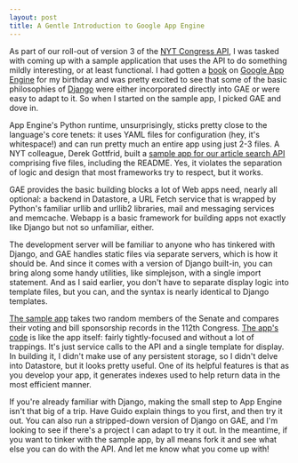 ```yaml
---
layout: post
title: A Gentle Introduction to Google App Engine
---
```


As part of our roll-out of version 3 of the [NYT Congress API](http://developer.nytimes.com/docs/congress_api), I was tasked with coming up with a sample application that uses the API to do something mildly interesting, or at least functional. I had gotten a [book](http://oreilly.com/catalog/9780596522735) on [Google App Engine](http://code.google.com/appengine/) for my birthday and was pretty excited to see that some of the basic philosophies of [Django](http://www.djangoproject.com/) were either incorporated directly into GAE or were easy to adapt to it. So when I started on the sample app, I picked GAE and dove in.

App Engine's Python runtime, unsurprisingly, sticks pretty close to the language's core tenets: it uses YAML files for configuration (hey, it's whitespace!) and can run pretty much an entire app using just 2-3 files. A NYT colleague, Derek Gottfrid, built a [sample app for our article search API](https://github.com/derekg/nyt-trender) comprising five files, including the README. Yes, it violates the separation of logic and design that most frameworks try to respect, but it works.

GAE provides the basic building blocks a lot of Web apps need, nearly all optional: a backend in Datastore, a URL Fetch service that is wrapped by Python's familiar urllib and urllib2 libraries, mail and messaging services and memcache. Webapp is a basic framework for building apps not exactly like Django but not so unfamiliar, either.

The development server will be familiar to anyone who has tinkered with Django, and GAE handles static files via separate servers, which is how it should be. And since it comes with a version of Django built-in, you can bring along some handy utilities, like simplejson, with a single import statement. And as I said earlier, you don't have to separate display logic into template files, but you can, and the syntax is nearly identical to Django templates.

[The sample app](http://nytcongress.appspot.com/) takes two random members of the Senate and compares their voting and bill sponsorship records in the 112th Congress. [The app's code](https://github.com/dwillis/NYT-Congress-API-Demo) is like the app itself: fairly tightly-focused and without a lot of trappings. It's just service calls to the API and a single template for display. In building it, I didn't make use of any persistent storage, so I didn't delve into Datastore, but it looks pretty useful. One of its helpful features is that as you develop your app, it generates indexes used to help return data in the most efficient manner.

If you're already familiar with Django, making the small step to App Engine isn't that big of a trip. Have Guido explain things to you first, and then try it out. You can also run a stripped-down version of Django on GAE, and I'm looking to see if there's a project I can adapt to try it out. In the meantime, if you want to tinker with the sample app, by all means fork it and see what else you can do with the API. And let me know what you come up with!